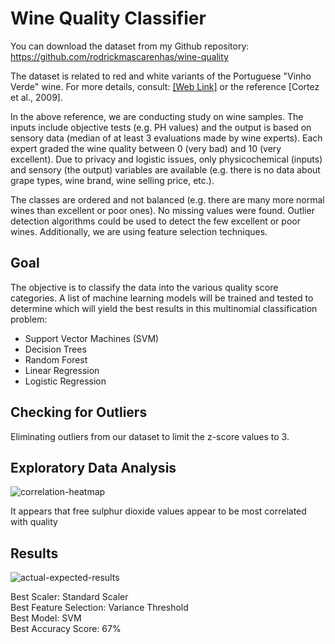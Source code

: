 # Wine Quality Classifier
You can download the dataset from my Github repository: https://github.com/rodrickmascarenhas/wine-quality

The dataset is related to red and white variants of the Portuguese "Vinho Verde" wine. For more details, consult: <a href="https://www.vinhoverde.pt/en/">[Web Link]</a>  or the reference [Cortez et al., 2009]. 

In the above reference, we are conducting study on wine samples. The inputs include objective tests (e.g. PH values) and the output is based on sensory data (median of at least 3 evaluations made by wine experts). Each expert graded the wine quality between 0 (very bad) and 10 (very excellent). Due to privacy and logistic issues, only physicochemical (inputs) and sensory (the output) variables are available (e.g. there is no data about grape types, wine brand, wine selling price, etc.).

The classes are ordered and not balanced (e.g. there are many more normal wines than excellent or poor ones). No missing values were found. Outlier detection algorithms could be used to detect the few excellent or poor wines. Additionally, we are using feature selection techniques.

## Goal

The objective is to classify the data into the various quality score categories. A list of machine learning models will be trained and tested to determine which will yield the best results in this multinomial classification problem:

- Support Vector Machines (SVM)
- Decision Trees
- Random Forest
- Linear Regression
- Logistic Regression

## Checking for Outliers

Eliminating outliers from our dataset to limit the z-score values to 3.

## Exploratory Data Analysis

![correlation-heatmap](https://github.com/rodrickmascarenhas/wine-quality/assets/30309234/e5fe8395-71c0-4a2c-abba-0041386a8fd7)

It appears that free sulphur dioxide values appear to be most correlated with quality

## Results

![actual-expected-results](https://github.com/rodrickmascarenhas/wine-quality/assets/30309234/2009c506-50ea-4284-bc23-056ae2902da8)

Best Scaler: Standard Scaler
<br />Best Feature Selection: Variance Threshold
<br />Best Model: SVM
<br /> Best Accuracy Score: 67%
